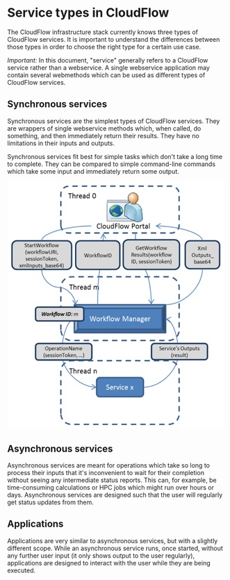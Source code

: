 # Service types in CloudFlow
The CloudFlow infrastructure stack currently knows three types of CloudFlow
services. It is important to understand the differences between those types in
order to choose the right type for a certain use case.

_Important:_ In this document, "service" generally refers to a CloudFlow 
service rather than a webservice. A single webservice application may contain
several webmethods which can be used as different types of CloudFlow services.

## Synchronous services
Synchronous services are the simplest types of CloudFlow services. They are
wrappers of single webservice methods which, when called, do something, and
then immediately return their results. They have no limitations in their inputs
and outputs.

Synchronous services fit best for simple tasks which don't take a long time to
complete. They can be compared to simple command-line commands which take some
input and immediately return some output.

<img src="service_types_img/sync_service_execution.png" alt="Execution diagram of a synchronous service" width="500px"/>

## Asynchronous services
Asynchronous services are meant for operations which take so long to process
their inputs that it's inconvenient to wait for their completion without seeing
any intermediate status reports. This can, for example, be time-consuming 
calculations or HPC jobs which might run over hours or days. Asynchronous
services are designed such that the user will regularly get status updates from
them.

## Applications
Applications are very similar to asynchronous services, but with a slightly 
different scope. While an asynchronous service runs, once started, without any
further user input (it only shows output to the user regularly), applications
are designed to interact with the user while they are being executed.
